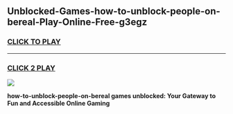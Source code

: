 
## Unblocked-Games-how-to-unblock-people-on-bereal-Play-Online-Free-g3egz
<h3>
<a href="https://premium76.site?title=how-to-unblock-people-on-bereal&ref=26A">CLICK TO PLAY</a></h3>
<hr>

<h3>
<a href="https://premium76.site?title=how-to-unblock-people-on-bereal&ref=26A">CLICK 2 PLAY</a>
  
</h3>

<a href="https://premium76.site?title=how-to-unblock-people-on-bereal&ref=26A"><img src="https://clearcache.store/games.png"></a>


**how-to-unblock-people-on-bereal games unblocked: Your Gateway to Fun and Accessible Online Gaming**
